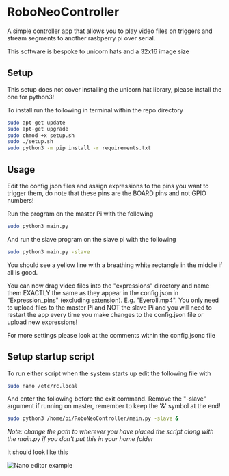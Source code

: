 # RoboNeoController
A simple controller app that allows you to play video files on triggers and stream segments to another rasbperry pi over serial.

This software is bespoke to unicorn hats and a 32x16 image size

## Setup
This setup does not cover installing the unicorn hat library, please install the one for python3!

To install run the following in terminal within the repo directory
```sh
sudo apt-get update
sudo apt-get upgrade
sudo chmod +x setup.sh
sudo ./setup.sh
sudo python3 -m pip install -r requirements.txt
```

## Usage
Edit the config.json files and assign expressions to the pins you want to trigger them, do note that these pins are the BOARD pins and not GPIO numbers!

Run the program on the master Pi with the following
```sh
sudo python3 main.py
```
And run the slave program on the slave pi with the following
```sh
sudo python3 main.py -slave
```

You should see a yellow line with a breathing white rectangle in the middle if all is good.

You can now drag video files into the "expressions" directory and name them EXACTLY the same as they appear in the config.json in "Expression_pins" (excluding extension). E.g. "Eyeroll.mp4". You only need to upload files to the master Pi and NOT the slave Pi and you will need to restart the app every time you make changes to the config.json file or upload new expressions!

For more settings please look at the comments within the config.jsonc file

## Setup startup script
To run either script when the system starts up edit the following file with
```sh
sudo nano /etc/rc.local
```
And enter the following before the exit command. Remove the "-slave" argument if running on master, remember to keep the '&' symbol at the end!
```sh
sudo python3 /home/pi/RoboNeoController/main.py -slave &
```
*Note: change the path to wherever you have placed the script along with the main.py if you don't put this in your home folder*

It should look like this

![Nano editor example](https://i2.paste.pics/OFJMD.png)
